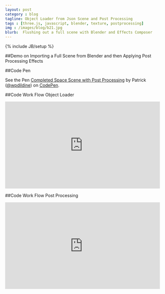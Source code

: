 ```yaml
---
layout: post
category : blog
tagline: Object Loader from Json Scene and Post Processing
tags : [three.js, javascript, blender, texture, postprocessing]
img : /images/blog/b21.jpg
blurb:  Flushing out a full scene with Blender and Effects Composer
---
```

{% include JB/setup %}

##Demo on Importing a Full Scene from Blender and then Applying Post Processing Effects


##Code Pen
<p data-height=468" data-theme-id="0" data-slug-hash="ZGyeVo" data-default-tab="result" data-user="wpdildine" class='codepen'>See the Pen <a href='http://codepen.io/wpdildine/pen/ZGyeVo/'>Completed Space Scene with Post Processing</a> by Patrick (<a href='http://codepen.io/wpdildine'>@wpdildine</a>) on <a href='http://codepen.io'>CodePen</a>.</p>
<script async src="//assets.codepen.io/assets/embed/ei.js"></script>

##Code Work Flow Object Loader
<style>.embed-container { position: relative; padding-bottom: 56.25%; height: 0; overflow: hidden; max-width: 100%; } .embed-container iframe, .embed-container object, .embed-container embed { position: absolute; top: 0; left: 0; width: 100%; height: 100%; }</style><div class='embed-container'><iframe src='https://www.youtube.com/embed//4CEYz7H_MXs' frameborder='0' allowfullscreen></iframe></div>

##Code Work Flow Post Processing
<style>.embed-container { position: relative; padding-bottom: 56.25%; height: 0; overflow: hidden; max-width: 100%; } .embed-container iframe, .embed-container object, .embed-container embed { position: absolute; top: 0; left: 0; width: 100%; height: 100%; }</style><div class='embed-container'><iframe src='http://www.youtube.com/embed/sQEqQK3ZnYs' frameborder='0' allowfullscreen></iframe></div>